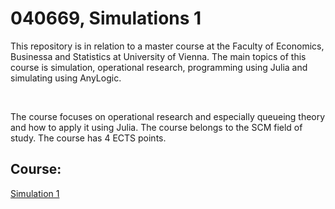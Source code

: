 <h1> 040669, Simulations 1 </h1>
<p>
    This repository is in relation to a master course at the Faculty of Economics, Businessa and Statistics at University of Vienna.
    The main topics of this course is simulation, operational research, programming using Julia and simulating using AnyLogic. 
</p>
<br>
<p>
    The course focuses on operational research and especially queueing theory and how to apply it using Julia. The course belongs to the SCM field of study. The course has 4 ECTS points.
</p>
<h2> Course: </h2>
<a href="https://ufind.univie.ac.at/en/course.html?lv=040669&semester=2024W">Simulation 1</a>
